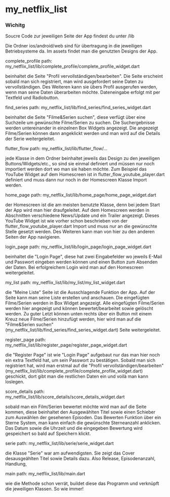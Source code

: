 # my_netflix_list

### Wichitg
Soucre Code zur jeweiligen Seite der App findest du unter /lib

Die Ordner ios/android/web sind für übertragung in die jeweiligen Betriebsysteme da. 
Im assets findet man die genutzten Designs der App.

complete_profile
path: my_netflix_list/lib/complete_profile/complete_profile_widget.dart

beinhaltet die Seite "Profil vervollständigen/bearbeiten". Die Seite erscheint sobald man sich registriert, man wird ausgefordert seine Daten zu vervollständigen. Des Weiteren kann sie übers Profil ausgerufen werden, wenn man seine Daten überarbeiten möchte. Dateneingabe erfolgt mit per Textfeld und Radiobutton. 

find_series
path: my_netflix_list/lib/find_series/find_series_widget.dart

beinhaltet die Seite "Filme&Serien suchen", diese verfügt über eine Suchzeile um gewünschte Filme/Serien zu suchen. Die Suchergebnisse werden untereinander in einzelnen Box Widgets angezeigt. Die angezeigt Filme/Serien können dann angeklickt werden und man wird auf die Details der Serie weitergeleitet. 

flutter_flow
path: my_netflix_list/lib/flutter_flow/...

jede Klasse in dem Ordner beinhaltet jeweils das Design zu den jeweiligen Buttons/Widgets/etc., so sind sie einmal definiert und müssen nur noch importiert werden dort wo man sie haben möchte. Zum Beispiel das YouTube Widget auf dem Homescreen ist in flutter_flow_youtube_player.dart definiert und muss dann nur noch in der Homescreen Klasse Import werden.

home_page
path: my_netflix_list/lib/home_page/home_page_widget.dart

der Homescreen ist die am meisten benutzte Klasse, denn bei jedem Start der App wird man hier draufgeleitet. Auf dem Homescreen werden in Abschnitten verschiedene News/Update und ein Trailer angezeigt. Dieses YouTube Widget ist wie vorher schon beschrieben von der flutter_flow_youtube_player.dart Import und muss nur an die gewünschte Stelle gesetzt werden. Des Weiteren kann man von hier zu den anderen Seiten der App navigieren. 

login_page
path: my_netflix_list/lib/login_page/login_page_widget.dart

beinhaltet die "Login Page", diese hat zwei Eingabefelder wo jeweils E-Mail und Passwort eingeben werden können und einen Button zum Absenden der Daten. Bei erfolgreichem Login wird man auf den Homescreen weitergeleitet. 

my_list
path: my_netflix_list/lib/my_list/my_list_widget.dart

die "Meine Liste" Seite ist die Ausschlagende Funktion der App. Auf der Seite kann man seine Liste erstellen und anschauen. Die eingefügten Filme/Serien werden in Box Widget angezeigt. Alle eingefügten Filme/Serien werden hier angezeigt und können bewertet/bearbeitet sowie gelöscht werden. Zu guter Letzt können unten rechts über ein Button mit einem Kreuz neue Filme/Serien hinzufügt werden, hier wird man auf die "Filme&Serien suchen" (my_netflix_list/lib/find_series/find_series_widget.dart) Seite weitergeleitet.

register_page
path: my_netflix_list/lib/register_page/register_page_widget.dart

die "Register Page" ist wie "Login Page" aufgebaut nur das man hier noch ein extra Textfeld hat, um sein Passwort zu bestätigen. Sobald man sich registriert hat, wird man erstmal auf die "Profil vervollständigen/bearbeiten" (my_netflix_list/lib/complete_profile/complete_profile_widget.dart) geschickt, dort gibt man die restlichen Daten ein und voilà man kann loslegen.

score_details
path: my_netflix_list/lib/score_details/score_details_widget.dart

sobald man ein Film/Serien bewertet möchte wird man auf die Seite kommen, diese beinhaltet den Ausgewählten Titel sowie einen Schieber zum Auswählen der gesehenen Episoden. Das Bewerten Funktion über ein Sterne System, man kann einfach die gewünschte Sterneanzahl anklicken. Das Datum sowie die Uhrzeit und die eingegeben Bewertung wird gespeichert so bald auf Speichern klickt. 

serie
path: my_netflix_list/lib/serie/serie_widget.dart

die Klasse "Serie" war am aufwendigsten. Sie zeigt das Cover desausgeählten Titel sowie Details dazu. Also Release, Episodenanzahl, Handlung, 

main 
path: my_netflix_list/lib/main.dart

wie die Methode schon verrät, buildet diese das Programm und verknüpft die jeweiligen Klassen. So wie immer!
